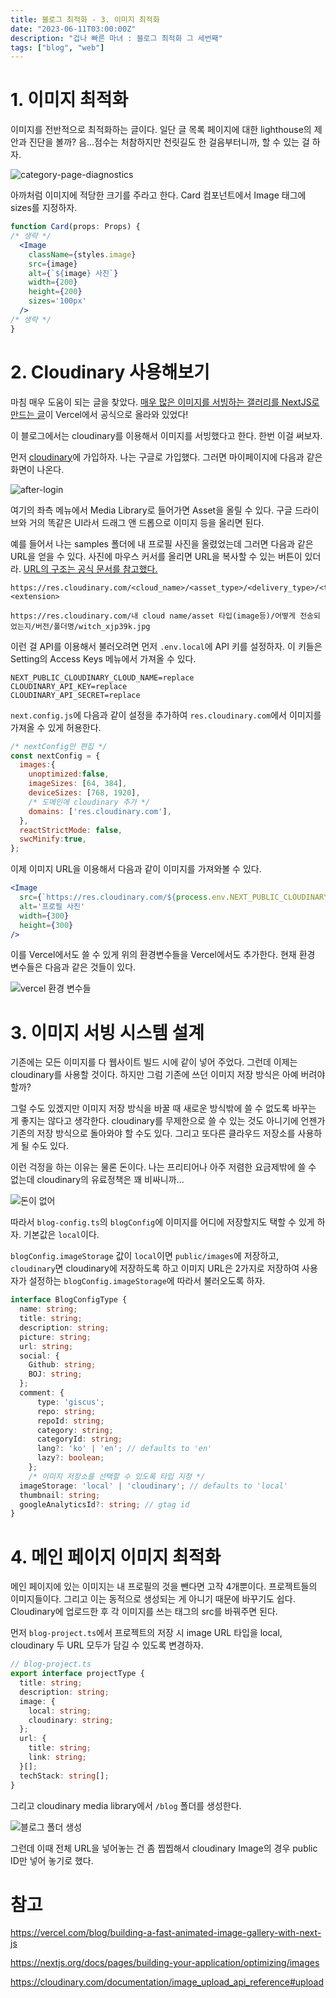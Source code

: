 ```yaml
---
title: 블로그 최적화 - 3. 이미지 최적화
date: "2023-06-11T03:00:00Z"
description: "겁나 빠른 마녀 : 블로그 최적화 그 세번째"
tags: ["blog", "web"]
---
```


# 1. 이미지 최적화

이미지를 전반적으로 최적화하는 글이다.
일단 글 목록 페이지에 대한 lighthouse의 제안과 진단을 볼까? 음...점수는 처참하지만 천릿길도 한 걸음부터니까, 할 수 있는 걸 하자.

![category-page-diagnostics](./category-page-diagnostics.png)

아까처럼 이미지에 적당한 크기를 주라고 한다. Card 컴포넌트에서 Image 태그에 sizes를 지정하자.

```jsx
function Card(props: Props) {
/* 생략 */
  <Image 
    className={styles.image} 
    src={image} 
    alt={`${image} 사진`} 
    width={200} 
    height={200}
    sizes='100px'
  />
/* 생략 */
}
```

# 2. Cloudinary 사용해보기

마침 매우 도움이 되는 글을 찾았다. [매우 많은 이미지를 서빙하는 갤러리를 NextJS로 만드는 글](https://vercel.com/blog/building-a-fast-animated-image-gallery-with-next-js)이 Vercel에서 공식으로 올라와 있었다!

이 블로그에서는 cloudinary를 이용해서 이미지를 서빙했다고 한다. 한번 이걸 써보자.

먼저 [cloudinary](https://cloudinary.com/)에 가입하자. 나는 구글로 가입했다. 그러면 마이페이지에 다음과 같은 화면이 나온다.

![after-login](./cloudinary-after-login.png)

여기의 좌측 메뉴에서 Media Library로 들어가면 Asset을 올릴 수 있다. 구글 드라이브와 거의 똑같은 UI라서 드래그 앤 드롭으로 이미지 등을 올리면 된다.

예를 들어서 나는 samples 폴더에 내 프로필 사진을 올렸었는데 그러면 다음과 같은 URL을 얻을 수 있다. 사진에 마우스 커서를 올리면 URL을 복사할 수 있는 버튼이 있더라. [URL의 구조는 공식 문서를 참고했다.](https://cloudinary.com/documentation/transformation_reference)

```
https://res.cloudinary.com/<cloud_name>/<asset_type>/<delivery_type>/<transformations>/<version>/<public_id_full_path>.<extension>

https://res.cloudinary.com/내 cloud name/asset 타입(image등)/어떻게 전송되었는지/버전/폴더명/witch_xjp39k.jpg
```

이런 걸 API를 이용해서 불러오려면 먼저 `.env.local`에 API 키를 설정하자. 이 키들은 Setting의 Access Keys 메뉴에서 가져올 수 있다.

```
NEXT_PUBLIC_CLOUDINARY_CLOUD_NAME=replace
CLOUDINARY_API_KEY=replace
CLOUDINARY_API_SECRET=replace
```

`next.config.js`에 다음과 같이 설정을 추가하여 `res.cloudinary.com`에서 이미지를 가져올 수 있게 허용한다.

```js
/* nextConfig만 편집 */
const nextConfig = {
  images:{
    unoptimized:false,
    imageSizes: [64, 384],
    deviceSizes: [768, 1920],
    /* 도메인에 cloudinary 추가 */
    domains: ['res.cloudinary.com'],
  },
  reactStrictMode: false,
  swcMinify:true,
};
```

이제 이미지 URL을 이용해서 다음과 같이 이미지를 가져와볼 수 있다.

```jsx
<Image
  src={`https://res.cloudinary.com/${process.env.NEXT_PUBLIC_CLOUDINARY_CLOUD_NAME}/image/upload/v1686541466/samples/witch_xjp39k.jpg`}
  alt='프로필 사진'
  width={300}
  height={300}
/>
```

이를 Vercel에서도 쓸 수 있게 위의 환경변수들을 Vercel에서도 추가한다. 현재 환경 변수들은 다음과 같은 것들이 있다.

![vercel 환경 변수들](./vercel-env-var.png)

# 3. 이미지 서빙 시스템 설계

기존에는 모든 이미지를 다 웹사이트 빌드 시에 같이 넣어 주었다. 그런데 이제는 cloudinary를 사용할 것이다. 하지만 그럼 기존에 쓰던 이미지 저장 방식은 아예 버려야 할까?

그럴 수도 있겠지만 이미지 저장 방식을 바꿀 때 새로운 방식밖에 쓸 수 없도록 바꾸는 게 좋지는 않다고 생각한다. cloudinary를 무제한으로 쓸 수 있는 것도 아니기에 언젠가 기존의 저장 방식으로 돌아와야 할 수도 있다. 그리고 또다른 클라우드 저장소를 사용하게 될 수도 있다.

이런 걱정을 하는 이유는 물론 돈이다. 나는 프리티어나 아주 저렴한 요금제밖에 쓸 수 없는데 cloudinary의 유료정책은 꽤 비싸니까...

![돈이 없어](./no-money.webp)

따라서 `blog-config.ts`의 `blogConfig`에 이미지를 어디에 저장할지도 택할 수 있게 하자. 기본값은 `local`이다. 

`blogConfig.imageStorage` 값이 `local`이면 `public/images`에 저장하고, `cloudinary`면 cloudinary에 저장하도록 하고 이미지 URL은 2가지로 저장하여 사용자가 설정하는 `blogConfig.imageStorage`에 따라서 불러오도록 하자.

```ts
interface BlogConfigType {
  name: string;
  title: string;
  description: string;
  picture: string;
  url: string;
  social: {
    Github: string;
    BOJ: string;
  };
  comment: {
      type: 'giscus';
      repo: string;
      repoId: string;
      category: string;
      categoryId: string;
      lang?: 'ko' | 'en'; // defaults to 'en'
      lazy?: boolean;
    };
    /* 이미지 저장소를 선택할 수 있도록 타입 지정 */
  imageStorage: 'local' | 'cloudinary'; // defaults to 'local'
  thumbnail: string;
  googleAnalyticsId?: string; // gtag id
}
```

# 4. 메인 페이지 이미지 최적화

메인 페이지에 있는 이미지는 내 프로필의 것을 뺀다면 고작 4개뿐이다. 프로젝트들의 이미지들이다. 그리고 이는 동적으로 생성되는 게 아니기 때문에 바꾸기도 쉽다. Cloudinary에 업로드한 후 각 이미지를 쓰는 태그의 src를 바꿔주면 된다.

먼저 `blog-project.ts`에서 프로젝트의 저장 시 image URL 타입을 local, cloudinary 두 URL 모두가 담길 수 있도록 변경하자.

```ts
// blog-project.ts
export interface projectType {
  title: string;
  description: string;
  image: {
    local: string;
    cloudinary: string;
  };
  url: {
    title: string;
    link: string;
  }[];
  techStack: string[];
}
```

그리고 cloudinary media library에서 `/blog` 폴더를 생성한다.

![블로그 폴더 생성](./new-blog-folder.png)

그런데 이때 전체 URL을 넣어놓는 건 좀 찝찝해서 cloudinary Image의 경우 public ID만 넣어 놓기로 했다.



# 참고

https://vercel.com/blog/building-a-fast-animated-image-gallery-with-next-js

https://nextjs.org/docs/pages/building-your-application/optimizing/images

https://cloudinary.com/documentation/image_upload_api_reference#upload